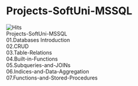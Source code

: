 # Projects-SoftUni-MSSQL
![Hits](https://hits.seeyoufarm.com/api/count/incr/badge.svg?url=https%3A%2F%2Fgithub.com%2Fvebili%2FProjects-SoftUni-MSSQL&count_bg=%2379C83D&title_bg=%23555555&icon=github.svg&icon_color=%23E7E7E7&title=Visitor+hits&edge_flat=false)<br/>
Projects-SoftUni-MSSQL<br/>
01.Databases Introduction<br/>
02.CRUD<br/>
03.Table-Relations<br/>
04.Built-in-Functions<br/>
05.Subqueries-and-JOINs<br/>
06.Indices-and-Data-Aggregation<br/>
07.Functions-and-Stored-Procedures<br/>
